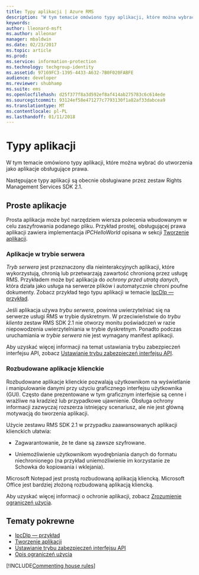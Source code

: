 ```yaml
---
title: Typy aplikacji | Azure RMS
description: "W tym temacie omówiono typy aplikacji, które można wybrać do utworzenia jako aplikacje obsługujące prawa."
keywords: 
author: lleonard-msft
ms.author: alleonar
manager: mbaldwin
ms.date: 02/23/2017
ms.topic: article
ms.prod: 
ms.service: information-protection
ms.technology: techgroup-identity
ms.assetid: 97169FC3-1395-4433-A632-7B0F020FABFE
audience: developer
ms.reviewer: shubhamp
ms.suite: ems
ms.openlocfilehash: d25f377f8a3d592ef8af414ab275783c6c614ede
ms.sourcegitcommit: 93124ef58e471277c7793130f1a82af33dabcea9
ms.translationtype: MT
ms.contentlocale: pl-PL
ms.lasthandoff: 01/11/2018
---
```

# <a name="application-types"></a>Typy aplikacji


W tym temacie omówiono typy aplikacji, które można wybrać do utworzenia jako aplikacje obsługujące prawa.

Następujące typy aplikacji są obecnie obsługiwane przez zestaw Rights Management Services SDK 2.1.

## <a name="simple-applications"></a>Proste aplikacje

Prosta aplikacja może być narzędziem wiersza polecenia wbudowanym w celu zaszyfrowania podanego pliku. Przykład prostej, obsługującej prawa aplikacji zawiera implementacja *IPCHelloWorld* opisana w sekcji [Tworzenie aplikacji](developing-your-application.md).

### <a name="server-mode-applications"></a>Aplikacje w trybie serwera

*Tryb serwera* jest przeznaczony dla nieinterakcyjnych aplikacji, które wykorzystują, chronią lub przetwarzają zawartość chronioną przez usługę RMS. Przykładem może być aplikacja do *ochrony przed utratą danych*, która działa jako usługa na serwerze plików i automatycznie chroni poufne dokumenty. Zobacz przykład tego typu aplikacji w temacie [IpcDlp — przykład](https://github.com/Azure-Samples/Azure-Information-Protection-Samples/tree/master/IpcDlpApp).

Jeśli aplikacja używa *trybu serwera*, powinna uwierzytelniać się na serwerze usługi RMS w trybie dyskretnym. W przeciwieństwie do *trybu klienta* zestaw RMS SDK 2.1 nie otworzy monitu poświadczeń w razie niepowodzenia uwierzytelniania w trybie dyskretnym. Ponadto podczas uruchamiania w *trybie serwera* nie jest wymagany manifest aplikacji.

Aby uzyskać więcej informacji na temat ustawiania trybu zabezpieczeń interfejsu API, zobacz [Ustawianie trybu zabezpieczeń interfejsu API](setting-the-api-security-mode-api-mode.md).

### <a name="rich-client-applications"></a>Rozbudowane aplikacje klienckie

Rozbudowane aplikacje klienckie pozwalają użytkownikom na wyświetlanie i manipulowanie danymi przy użyciu graficznego interfejsu użytkownika (GUI). Często dane prezentowane w tym graficznym interfejsie są cenne i wrażliwe na kradzież lub przypadkowe ujawnienie. Obsługa ochrony informacji zazwyczaj rozszerza istniejący scenariusz, ale nie jest główną motywacją do tworzenia aplikacji.

Użycie zestawu RMS SDK 2.1 w przypadku zaawansowanych aplikacji klienckich ułatwia:

-   Zagwarantowanie, że te dane są zawsze szyfrowane.

-   Uniemożliwienie użytkownikom wyodrębniania danych do formatu niechronionego (na przykład uniemożliwienie im korzystanie ze Schowka do kopiowania i wklejania).

Microsoft Notepad jest prostą rozbudowaną aplikacją kliencką. Microsoft Office jest bardziej złożoną rozbudowaną aplikacją kliencką.

Aby uzyskać więcej informacji o ochronie aplikacji, zobacz [Zrozumienie ograniczeń użycia](understanding-usage-restrictions.md).

## <a name="related-topics"></a>Tematy pokrewne

- [IpcDlp — przykład](https://Code.MSDN.Microsoft.Com/IpcDlp-Sample-Application-d30bb99d)
- [Tworzenie aplikacji](developing-your-application.md)
- [Ustawianie trybu zabezpieczeń interfejsu API](setting-the-api-security-mode-api-mode.md)
- [Opis ograniczeń użycia](understanding-usage-restrictions.md)

[!INCLUDE[Commenting house rules](../includes/houserules.md)]